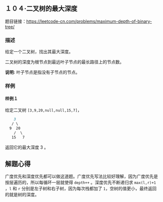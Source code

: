 ## １０４·二叉树的最大深度

题目链接：https://leetcode-cn.com/problems/maximum-depth-of-binary-tree/

### 描述

给定一个二叉树，找出其最大深度。

二叉树的深度为根节点到最远叶子节点的最长路径上的节点数。

**说明:** 叶子节点是指没有子节点的节点。

### 样例

#### 样例１

给定二叉树 `[3,9,20,null,null,15,7]`，

```markdown
    3
   / \
  9  20
    /  \
   15   7
```
返回它的最大深度 3 。

## 解题心得

广度优先和深度优先都可以做这道题。广度优先写法比较好理解，因为广度优先是按层遍历的，所以每循环一层就使得 `depth++` 。深度优先不断递归求 `max(l,r)+1` ，`l` 和 `r` 分别是左子树和右子树，因为每次栈都加了 `1`，空树的值更小，最终返回的就是树的深度。





